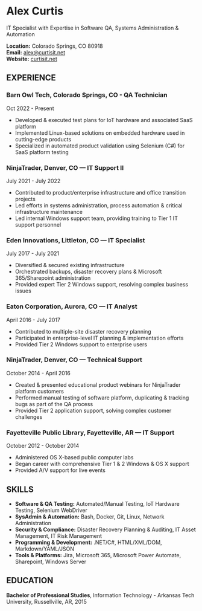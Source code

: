 # Alex Curtis
IT Specialist with Expertise in Software QA, Systems Administration & Automation

**Location:** Colorado Springs, CO 80918  
**Email:** [alex@curtisit.net](mailto:alex@curtisit.net)  
**Website:** [curtisit.net](https://curtisit.net)

## EXPERIENCE

### Barn Owl Tech, Colorado Springs, CO - QA Technician
Oct 2022 - Present
- Developed & executed test plans for IoT hardware and associated SaaS platform
- Implemented Linux-based solutions on embedded hardware used in cutting-edge products
- Specialized in automated product validation using Selenium (C#) for SaaS platform testing

### NinjaTrader, Denver, CO — IT Support II
July 2021 - July 2022
- Contributed to product/enterprise infrastructure and office transition projects
- Led efforts in systems administration, process automation & critical infrastructure maintenance
- Led internal Windows support team, providing training to Tier 1 IT support personnel

### Eden Innovations, Littleton, CO — IT Specialist
July 2017 - July 2021
- Diversified & secured existing infrastructure
- Orchestrated backups, disaster recovery plans & Microsoft 365/Sharepoint administration
- Provided expert Tier 2 Windows support, resolving complex business issues

### Eaton Corporation, Aurora, CO — IT Analyst
April 2016 - July 2017
- Contributed to multiple-site disaster recovery planning
- Participated in enterprise-level IT planning & implementation efforts
- Provided Tier 2 Windows support to enterprise users

### NinjaTrader, Denver, CO — Technical Support
October 2014 - April 2016
- Created & presented educational product webinars for NinjaTrader platform customers
- Performed manual testing of software platform, duplicating & tracking bugs as part of the QA process
- Provided Tier 2 application support, solving complex customer challenges

### Fayetteville Public Library, Fayetteville, AR — IT Support
October 2012 - October 2014
- Administered OS X-based public computer labs
- Began career with comprehensive Tier 1 & 2 Windows & OS X support
- Provided A/V support for live events

## SKILLS
- **Software & QA Testing:** Automated/Manual Testing, IoT Hardware Testing, Selenium WebDriver
- **SysAdmin & Automation:** Bash, Docker, Git, Linux, Network Administration
- **Security & Compliance:** Disaster Recovery Planning & Auditing, IT Asset Management, IT Risk Management
- **Programming & Development:** .NET/C#, HTML/XML/DOM, Markdown/YAML/JSON
- **Tools & Platforms:** Jira, Microsoft 365, Microsoft Power Automate, Sharepoint, Windows Server

## EDUCATION
**Bachelor of Professional Studies**, Information Technology - Arkansas Tech University, Russellville, AR, 2015
